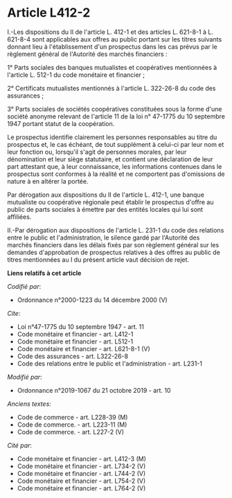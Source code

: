 # Article L412-2

I.-Les dispositions du II de l'article L. 412-1 et des articles L. 621-8-1 à L. 621-8-4 sont applicables aux offres au public
portant sur les titres suivants donnant lieu à l'établissement d'un prospectus dans les cas prévus par le règlement général
de l'Autorité des marchés financiers : 

1° Parts sociales des banques mutualistes et coopératives mentionnées à l'article L. 512-1 du code monétaire et financier ; 

2° Certificats mutualistes mentionnés à l'article L. 322-26-8 du code des assurances ; 

3° Parts sociales de sociétés coopératives constituées sous la forme d'une société anonyme relevant de l'article 11 de la loi
n° 47-1775 du 10 septembre 1947 portant statut de la coopération. 

Le prospectus identifie clairement les personnes responsables au titre du prospectus et, le cas échéant, de tout supplément à
celui-ci par leur nom et leur fonction ou, lorsqu'il s'agit de personnes morales, par leur dénomination et leur siège
statutaire, et contient une déclaration de leur part attestant que, à leur connaissance, les informations contenues dans le
prospectus sont conformes à la réalité et ne comportent pas d'omissions de nature à en altérer la portée. 

Par dérogation aux dispositions du II de l'article L. 412-1, une banque mutualiste ou coopérative régionale peut établir le
prospectus d'offre au public de parts sociales à émettre par des entités locales qui lui sont affiliées. 

II.-Par dérogation aux dispositions de l'article L. 231-1 du code des relations entre le public et l'administration, le
silence gardé par l'Autorité des marchés financiers dans les délais fixés par son règlement général sur les demandes
d'approbation de prospectus relatives à des offres au public de titres mentionnées au I du présent article vaut décision de
rejet.

**Liens relatifs à cet article**

_Codifié par_:

  - Ordonnance n°2000-1223 du 14 décembre 2000 (V)

_Cite_:

  - Loi n°47-1775 du 10 septembre 1947 - art. 11
  - Code monétaire et financier - art. L412-1
  - Code monétaire et financier - art. L512-1
  - Code monétaire et financier - art. L621-8-1 (V)
  - Code des assurances - art. L322-26-8
  - Code des relations entre le public et l'administration - art. L231-1

_Modifié par_:

  - Ordonnance n°2019-1067 du 21 octobre 2019 - art. 10

_Anciens textes_:

  - Code de commerce - art. L228-39 (M)
  - Code de commerce. - art. L223-11 (M)
  - Code de commerce. - art. L227-2 (V)

_Cité par_:

  - Code monétaire et financier - art. L412-3 (M)
  - Code monétaire et financier - art. L734-2 (V)
  - Code monétaire et financier - art. L744-2 (V)
  - Code monétaire et financier - art. L754-2 (V)
  - Code monétaire et financier - art. L764-2 (V)
